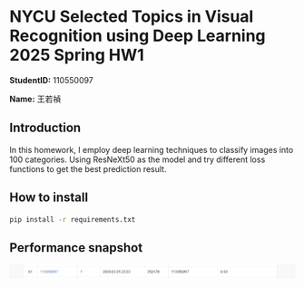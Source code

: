 # NYCU Selected Topics in Visual Recognition using Deep Learning 2025 Spring HW1

**StudentID:** 110550097

**Name:** 王若禎

## Introduction
In this homework, I employ deep learning techniques to classify images into 100 categories. Using ResNeXt50 as the model and try different loss functions to get the best prediction result.

## How to install
```bash
pip install -r requirements.txt
```

## Performance snapshot
![Leaderboard](leaderboard.png)
